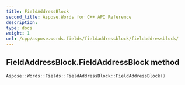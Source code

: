 ```yaml
---
title: FieldAddressBlock
second_title: Aspose.Words for C++ API Reference
description: 
type: docs
weight: 1
url: /cpp/aspose.words.fields/fieldaddressblock/fieldaddressblock/
---
```

## FieldAddressBlock.FieldAddressBlock method




```cpp
Aspose::Words::Fields::FieldAddressBlock::FieldAddressBlock()
```

